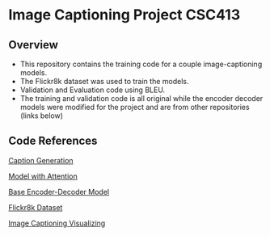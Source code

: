 # Image Captioning Project CSC413

## Overview
* This repository contains the training code for a couple image-captioning models. 
* The Flickr8k dataset was used to train the models. 
* Validation and Evaluation code using BLEU.
* The training and validation code is all original while the encoder decoder models were modified for the project and are from other repositories (links below)

## Code References

[Caption Generation](https://github.com/aladdinpersson/Machine-Learning-Collection/blob/4bd862577ae445852da1c1603ade344d3eb03679/ML/Pytorch/more_advanced/image_captioning/model.py#L49)

[Model with Attention](https://github.com/sgrvinod/a-PyTorch-Tutorial-to-Image-Captioning)

[Base Encoder-Decoder Model](https://github.com/yunjey/pytorch-tutorial/tree/master/tutorials/03-advanced/image_captioning)

[Flickr8k Dataset](https://www.kaggle.com/adityajn105/flickr8k)

[Image Captioning Visualizing](https://www.kaggle.com/mdteach/image-captioning-with-attention-pytorch)

